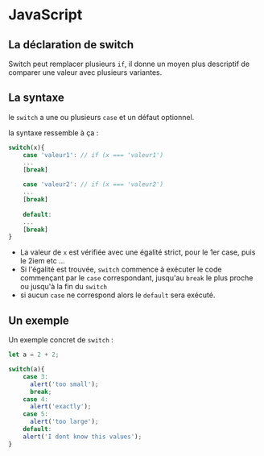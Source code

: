 # JavaScript

## La déclaration de switch

Switch peut remplacer plusieurs `if`, il donne un moyen plus descriptif de comparer une valeur avec plusieurs variantes.

## La syntaxe 

le `switch` a une ou plusieurs `case` et un défaut optionnel.

la syntaxe ressemble à ça :
```javascript
switch(x){
    case 'valeur1': // if (x === 'valeur1')
    ...
    [break]

    case 'valeur2': // if (x === 'valeur2')
    ...
    [break]
    
    default:
    ...
    [break]
}
```

*   La valeur de `x` est vérifiée avec une égalité strict, pour le 1er case, puis le 2iem etc ...
*   Si l'égalité est trouvée, `switch` commence à exécuter le code commençant par le `case` correspondant, jusqu'au `break` le plus proche ou jusqu'à la fin du `switch`
*   si aucun `case` ne correspond alors le `default` sera exécuté.

## Un exemple 

Un exemple concret de `switch` : 

```javascript
let a = 2 + 2;

switch(a){
    case 3:
      alert('too small');
      break;
    case 4:
      alert('exactly');
    case 5:
      alert('too large');
    default:
    alert('I dont know this values');
}
```